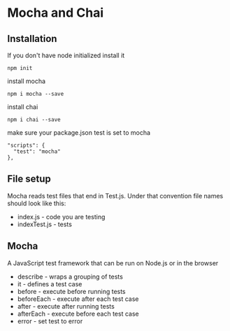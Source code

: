 # Mocha and Chai
## Installation
If you don't have node initialized install it
```
npm init
```
install mocha
```
npm i mocha --save
```
install chai
```
npm i chai --save
```
make sure your package.json test is set to mocha
```
"scripts": {
  "test": "mocha"
},
```

## File setup
Mocha reads test files that end in Test.js. Under that convention file names should look like this:
- index.js - code you are testing
- indexTest.js - tests


## Mocha
A JavaScript test framework that can be run on Node.js or in the browser
- describe - wraps a grouping of tests
- it - defines a test case
- before - execute before running tests
- beforeEach - execute after each test case
- after - execute after running tests
- afterEach - execute before each test case
- error - set test to error
